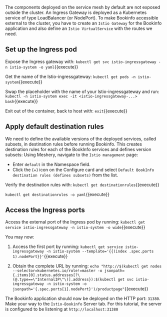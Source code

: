 The components deployed on the service mesh by default are not exposed outside the cluster. An Ingress Gateway is deployed as a Kubernetes service of type LoadBalancer (or NodePort). To make Bookinfo accessible external to the cluster, you have to create an `Istio Gateway` for the Bookinfo application and also define an `Istio VirtualService` with the routes we need.

## Set up the Ingress pod

Expose the Ingress gateway with:
`kubectl get svc istio-ingressgateway -n istio-system -o yaml`{{execute}}

Get the name of the Istio-ingressgateway:
`kubectl get pods -n istio-system`{{execute}}

Swap the placeholder with the name of your Istio-ingressgateway and run:
`kubectl -n istio-system exec -it <istio-ingressgateway-...> bash`{{execute}}

Exit out of the container, back to host with:
`exit`{{execute}}

## Apply default destination rules

We need to define the available versions of the deployed services, called subsets, in destination rules before running Bookinfo. This creates destination rules for each of the BookInfo services and defines version subsets:
Using Meshery, navigate to the `Istio management` page:

- Enter `default` in the Namespace field.
- Click the (+) icon on the Configure card and select `Default BookInfo destination rules (defines subsets)` from the list.

Verify the destination rules with:
`kubectl get destinationrules`{{execute}}

`kubectl get destinationrules -o yaml`{{execute}}


## Access the Ingress ports

Access the external port of the Ingress pod by running:
`kubectl get service istio-ingressgateway -n istio-system -o wide`{{execute}}

You may now: 

1. Access the first port by running:
`kubectl get service istio-ingressgateway -n istio-system --template='{{(index .spec.ports 1).nodePort}}'`{{execute}}

2. Obtain the complete URL by running:
`echo "http://$(kubectl get nodes --selector=kubernetes.io/role!=master -o jsonpath={.items[0].status.addresses[?\(@.type==\"InternalIP\"\)].address}):$(kubectl get svc istio-ingressgateway -n istio-system -o jsonpath='{.spec.ports[1].nodePort}')/productpage"`{{execute}}

The Bookinfo application should now be deployed on the HTTP port: `31380`. Make your way to the `Istio-Bookinfo` Server tab. For this tutorial, the server is configured to be listening at `http://localhost:31380`

